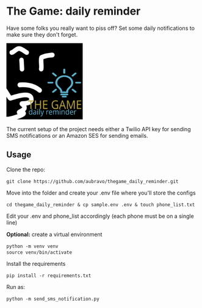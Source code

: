 # The Game: daily reminder
Have some folks you really want to piss off? Set some daily notifications to make sure they don't forget.

<img src="https://github.com/aubravo/thegame_daily_reminder/blob/main/src/thegame.svg?raw=true" width="200" />


The current setup of the project needs either a Twilio API key for sending SMS notifications
or an Amazon SES for sending emails.

## Usage

Clone the repo:
```
git clone https://github.com/aubravo/thegame_daily_reminder.git
```

Move into the folder and create your .env file where you'll store the configs
```
cd thegame_daily_reminder & cp sample.env .env & touch phone_list.txt
```

Edit your .env and phone_list accordingly (each phone must be on a single line)

**Optional:** create a virtual environment
```
python -m venv venv
source venv/bin/activate
```

Install the requirements
```
pip install -r requirements.txt
```

Run as:
```
python -m send_sms_notification.py
```

